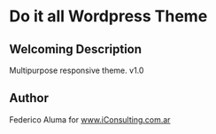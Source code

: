 # Do it all Wordpress Theme

## Welcoming Description
Multipurpose responsive theme. v1.0

## Author
Federico Aluma for www.iConsulting.com.ar